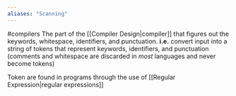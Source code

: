```yaml
---
aliases: "Scanning"
---
```

#compilers 
The part of the [[Compiler Design|compiler]] that figures out the keywords, whitespace, identifiers, and punctuation. **i.e.** convert input into a string of tokens that represent keywords, identifiers, and punctuation (comments and whitespace are discarded in *most* languages and never become tokens)

Token are found in programs through the use of [[Regular Expression|regular expressions]]